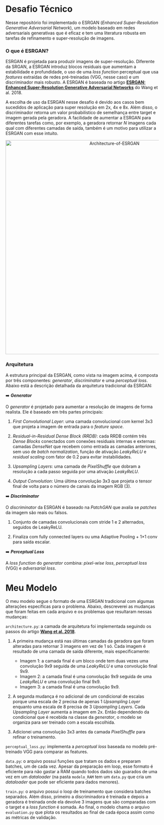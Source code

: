 # Desafio Técnico

Nesse repositório foi implementado o ESRGAN (_Enhanced Super-Resolution Generative Adversarial Network_), um modelo baseado em redes adversariais generativas que é eficaz e tem uma literatura robusta em tarefas de refinamento e super-resolução de imagens.

### O que é ESRGAN?
ESRGAN é projetada para produzir imagens de super-resolução. Diferente da SRGAN, a ESRGAN introduz blocos residuais que aumentam a estabilidade e profundidade, o uso de uma _loss function_ perceptual que usa _features_ extraídas de redes pré-treinadas (VGG, nesse caso) e um discriminador mais robusto. A ESRGAN é baseada no artigo **[ESRGAN: Enhanced Super-Resolution Generative Adversarial Networks](https://arxiv.org/abs/1809.00219)** do Wang et al. 2018.


A escolha de uso da ESRGAN nesse desafio é devido aos casos bem sucedidos de aplicação para super resolução em 2x, 4x e 8x. Além disso, o discriminador retorna um valor probabilístico de semelhança entre target e imagem gerada pela geradora. A facilidade de aumentar a ESRGAN para diferentes tarefas como, por exemplo, a geradora retornar _N_ imagens cada qual com diferentes camadas de saída, também é um motivo para utilizar a ESRGAN com esse intuito.

<p align="center">
  <img src="https://github.com/user-attachments/assets/129d6e2a-fa75-4935-a999-93459bc5f4fe" alt="Architecture-of-ESRGAN" width="700"/>
</p>

### Arquitetura

A estrutura principal da ESRGAN, como vista na imagem acima, é composta por três componentes: _generator_, _discriminator_ e uma _perceptual loss_. Abaixo está a descrição detalhada da arquitetura tradicional da ESRGAN:

➡️ ***Generator***

O _generator_ é projetado para aumentar a resolução de imagens de forma realista. Ele é baseado em três partes principais:

1. _First Convolutional Layer_: uma camada convolucional com kernel 3x3 que projeta a imagem de entrada para o _feature space_.

2. _Residual-in-Residual Dense Block (RRDB)_: cada RRDB contém três _Dense Blocks_ conectados com conexões residuais internas e externas: camadas _DenseNet_ que recebem como entrada as camadas anteriores, sem uso de _batch normalization_, função de ativação _LeakyReLU_ e _residual scaling_ com fator de 0.2 para evitar instabilidades.

3. _Upsampling Layers_: uma camada de _PixelShuffle_ que dobram a resolução a cada passo seguida por uma ativação _LeakyReLU_.

4. _Output Convolution_: Uma última convolução 3x3 que projeta o tensor final de volta para o número de canais da imagem RGB (3).

➡️ ***Discriminator*** 

O _discriminator_ da ESRGAN é baseado na _PatchGAN_ que avalia se _patches_ da imagem são reais ou falsos.

1. Conjunto de camadas convolucionais com stride 1 e 2 alternados, seguidos de LeakyReLU.

2. Finaliza com fully connected layers ou uma Adaptive Pooling + 1×1 conv para saída escalar.

➡️ ***Perceptual Loss*** 

A _loss function_ do _generator_ combina: _pixel-wise loss_, _perceptual loss_ (VGG) e _adversarial loss_.

# Meu Modelo

O meu modelo segue o formato de uma ESRGAN tradicional com algumas alterações específicas para o problema. Abaixo, descreverei as mudanças que foram feitas em cada arquivo e os problemas que resultaram nessas mudanças:

`architecture.py`: a camada de arquitetura foi implementada seguindo os passos do artigo  **[Wang et al. 2018](https://arxiv.org/abs/1809.00219)**. 

1. A primeira mudança está nas últimas camadas da geradora que foram alteradas para retornar 3 imagens em vez de 1 só. Cada imagem é resultado de uma camada de saída diferente, mais especificamente:
    - Imagem 1: a camada final é um bloco onde tem duas vezes uma convolução 9x9 seguida de uma _LeakyReLU_ e uma convolução final 9x9.
    - Imagem 2: a camada final é uma convolução 9x9 seguida de uma _LeakyReLU_ e uma convolução final 9x9.
    - Imagem 3: a camada final é uma convolução 9x9.
      
2. A segunda mudança é no adicional de um condicional de escalas porque uma escala de 2 precisa de apenas 1 _Upsampling Layer_ enquanto uma escala de 8 precisa de 3 _Upsampling Layers_. Cada _Upsampling Layer_ aumenta a imagem em 2x. Então dependendo da condicional que é recebida na classe da _generator_, o modelo se organiza para ser treinado com a escala escolhida.

3. Adicionei uma convolução 3x3 antes da camada _PixelShuffle_ para refinar o treinamento.

`perceptual_loss.py`: implementa a _perceptual loss_ baseada no modelo pré-treinado VGG para comparar as features.

`data.py`: o arquivo possui funções que tratam os dados e preparam batches, um de cada vez. Apesar da preparação em loop, esse formato é eficiente para não gastar a RAM quando todos dados são guarados de uma vez em um _dataloader_ (na pasta `modelo_RAM` tem um `data.py` que cria um _dataloader_ que pode ser eficiente para dados menores).

`train.py`: o arquivo possui o loop de treinamento que considera batches separados. Além disso, primeiro a discriminadora é treinada e depois a geradora é treinada onde ela devolve 3 imagens que são comparadas com o target e a _loss function_ é somada. Ao final, o modelo chama o arquivo `evaluation.py` que plota os resultados ao final de cada época assim como as métricas de validação.


